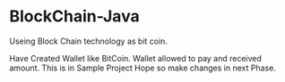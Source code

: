 # BlockChain-Java
Useing Block Chain technology as bit coin.

Have Created Wallet like BitCoin. Wallet allowed to pay and received amount.
This is in Sample Project Hope so make changes in next Phase.
